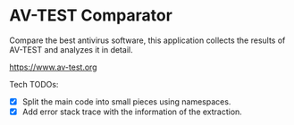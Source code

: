 # AV-TEST Comparator

Compare the best antivirus software, this application collects the results of AV-TEST and analyzes it in detail.

https://www.av-test.org

Tech TODOs:
- [x] Split the main code into small pieces using namespaces.
- [x] Add error stack trace with the information of the extraction.
